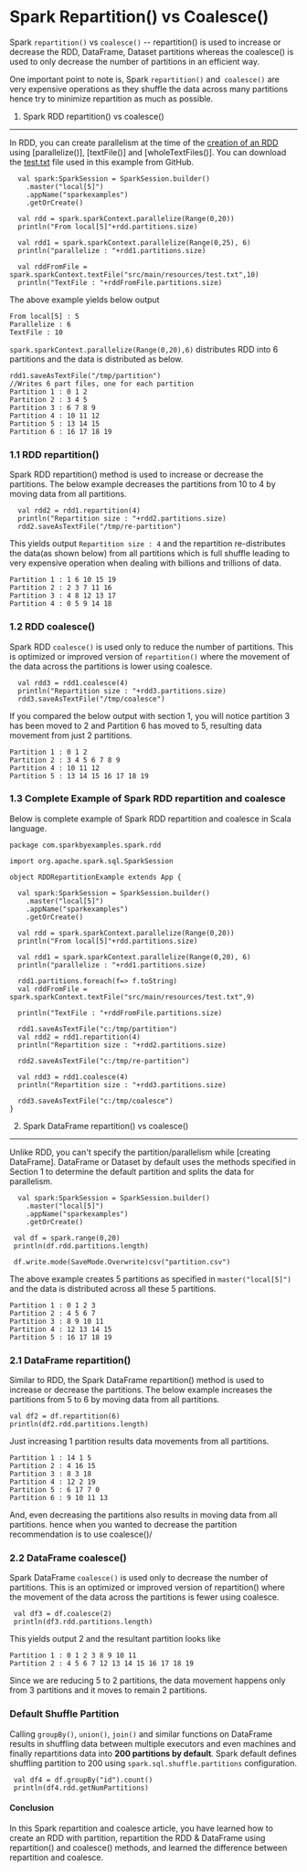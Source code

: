 

Spark Repartition() vs Coalesce()
=================================



Spark `repartition()` vs `coalesce()` -- repartition() is used to
increase or decrease the RDD, DataFrame, Dataset partitions whereas the
coalesce() is used to only decrease the number of partitions in an
efficient way.



One important point to note is, Spark `repartition()` and` coalesce()`
are very expensive operations as they shuffle the data across many
partitions hence try to minimize repartition as much as possible.



1. Spark RDD repartition() vs coalesce()
-----------------------------------------------------------------------------------------------------------------------

In RDD, you can create parallelism at the time of the [creation of an
RDD]()
using
[parallelize()],
[textFile()]
and
[wholeTextFiles()].
You can download the
[test.txt](https://github.com/fenago/spark-scala-examples/blob/master/src/main/resources/test.txt)
file used in this example from GitHub.

```
  val spark:SparkSession = SparkSession.builder()
    .master("local[5]")
    .appName("sparkexamples")
    .getOrCreate()

  val rdd = spark.sparkContext.parallelize(Range(0,20))
  println("From local[5]"+rdd.partitions.size)

  val rdd1 = spark.sparkContext.parallelize(Range(0,25), 6)
  println("parallelize : "+rdd1.partitions.size)

  val rddFromFile = spark.sparkContext.textFile("src/main/resources/test.txt",10)
  println("TextFile : "+rddFromFile.partitions.size)
```



The above example yields below output

```
From local[5] : 5
Parallelize : 6
TextFile : 10
```



`spark.sparkContext.parallelize(Range(0,20),6)` distributes RDD into 6
partitions and the data is distributed as below.



```
rdd1.saveAsTextFile("/tmp/partition")
//Writes 6 part files, one for each partition
Partition 1 : 0 1 2
Partition 2 : 3 4 5
Partition 3 : 6 7 8 9
Partition 4 : 10 11 12
Partition 5 : 13 14 15
Partition 6 : 16 17 18 19
```



### 1.1 RDD repartition()

Spark RDD repartition() method is used to increase or decrease the
partitions. The below example decreases the partitions from 10 to 4 by
moving data from all partitions.

```
  val rdd2 = rdd1.repartition(4)
  println("Repartition size : "+rdd2.partitions.size)
  rdd2.saveAsTextFile("/tmp/re-partition")
```



This yields output `Repartition size : 4` and the repartition
re-distributes the data(as shown below) from all partitions which is
full shuffle leading to very expensive operation when dealing with
billions and trillions of data.

```
Partition 1 : 1 6 10 15 19
Partition 2 : 2 3 7 11 16
Partition 3 : 4 8 12 13 17
Partition 4 : 0 5 9 14 18
```








### 1.2 RDD coalesce()

Spark RDD `coalesce()` is used only to reduce the number of partitions.
This is optimized or improved version of `repartition()` where the
movement of the data across the partitions is lower using coalesce.

```
  val rdd3 = rdd1.coalesce(4)
  println("Repartition size : "+rdd3.partitions.size)
  rdd3.saveAsTextFile("/tmp/coalesce")
```



If you compared the below output with section 1, you will notice
partition 3 has been moved to 2 and Partition 6 has moved to 5,
resulting data movement from just 2 partitions.

```
Partition 1 : 0 1 2
Partition 2 : 3 4 5 6 7 8 9
Partition 4 : 10 11 12 
Partition 5 : 13 14 15 16 17 18 19
```



### 1.3 Complete Example of Spark RDD repartition and coalesce

Below is complete example of Spark RDD repartition and coalesce in Scala
language.

```
package com.sparkbyexamples.spark.rdd

import org.apache.spark.sql.SparkSession

object RDDRepartitionExample extends App {

  val spark:SparkSession = SparkSession.builder()
    .master("local[5]")
    .appName("sparkexamples")
    .getOrCreate()

  val rdd = spark.sparkContext.parallelize(Range(0,20))
  println("From local[5]"+rdd.partitions.size)

  val rdd1 = spark.sparkContext.parallelize(Range(0,20), 6)
  println("parallelize : "+rdd1.partitions.size)

  rdd1.partitions.foreach(f=> f.toString)
  val rddFromFile = spark.sparkContext.textFile("src/main/resources/test.txt",9)

  println("TextFile : "+rddFromFile.partitions.size)

  rdd1.saveAsTextFile("c:/tmp/partition")
  val rdd2 = rdd1.repartition(4)
  println("Repartition size : "+rdd2.partitions.size)

  rdd2.saveAsTextFile("c:/tmp/re-partition")

  val rdd3 = rdd1.coalesce(4)
  println("Repartition size : "+rdd3.partitions.size)

  rdd3.saveAsTextFile("c:/tmp/coalesce")
}
```



2. Spark DataFrame repartition() vs coalesce()
-----------------------------------------------------------------------------------------------------------------------------------

Unlike RDD, you can't specify the partition/parallelism while [creating
DataFrame].
DataFrame or Dataset by default uses the methods specified in Section 1
to determine the default partition and splits the data for parallelism.

```
  val spark:SparkSession = SparkSession.builder()
    .master("local[5]")
    .appName("sparkexamples")
    .getOrCreate()

 val df = spark.range(0,20)
 println(df.rdd.partitions.length)

 df.write.mode(SaveMode.Overwrite)csv("partition.csv")
```



The above example creates 5 partitions as specified in
`master("local[5]")` and the data is distributed across all these 5
partitions.

```
Partition 1 : 0 1 2 3
Partition 2 : 4 5 6 7
Partition 3 : 8 9 10 11
Partition 4 : 12 13 14 15
Partition 5 : 16 17 18 19
```



### 2.1 DataFrame repartition()

Similar to RDD, the Spark DataFrame repartition() method is used to
increase or decrease the partitions. The below example increases the
partitions from 5 to 6 by moving data from all partitions.

```
val df2 = df.repartition(6)
println(df2.rdd.partitions.length)
```



Just increasing 1 partition results data movements from all partitions.

```
Partition 1 : 14 1 5
Partition 2 : 4 16 15
Partition 3 : 8 3 18
Partition 4 : 12 2 19
Partition 5 : 6 17 7 0
Partition 6 : 9 10 11 13
```



And, even decreasing the partitions also results in moving data from all
partitions. hence when you wanted to decrease the partition
recommendation is to use coalesce()/

### 2.2 DataFrame coalesce()

Spark DataFrame `coalesce()` is used only to decrease the number of
partitions. This is an optimized or improved version of repartition()
where the movement of the data across the partitions is fewer using
coalesce.

```
 val df3 = df.coalesce(2)
 println(df3.rdd.partitions.length)
```



This yields output 2 and the resultant partition looks like

```
Partition 1 : 0 1 2 3 8 9 10 11
Partition 2 : 4 5 6 7 12 13 14 15 16 17 18 19
```



Since we are reducing 5 to 2 partitions, the data movement happens only
from 3 partitions and it moves to remain 2 partitions.

### Default Shuffle Partition

Calling `groupBy()`, `union()`, `join()` and similar functions on
DataFrame results in shuffling data between multiple executors and even
machines and finally repartitions data into **200 partitions by
default**. Spark default defines shuffling partition to 200 using
`spark.sql.shuffle.partitions` configuration.

```
 val df4 = df.groupBy("id").count()
 println(df4.rdd.getNumPartitions)
```



#### Conclusion

In this Spark repartition and coalesce article, you have learned how to
create an RDD with partition, repartition the RDD & DataFrame using
repartition() and coalesce() methods, and learned the difference between
repartition and coalesce.
